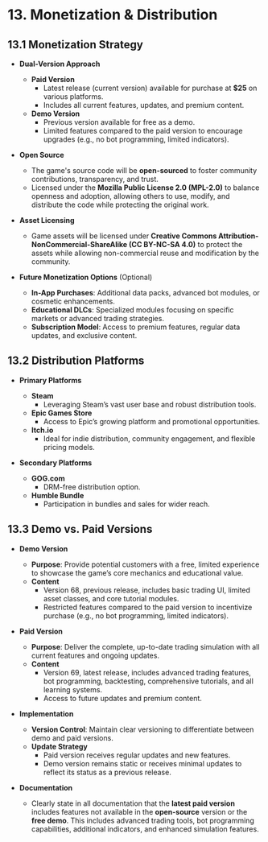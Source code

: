 # 13. Monetization & Distribution

## 13.1 Monetization Strategy

- **Dual-Version Approach**
  - **Paid Version**
    - Latest release (current version) available for purchase at **$25** on various platforms.
    - Includes all current features, updates, and premium content.
  - **Demo Version**
    - Previous version available for free as a demo.
    - Limited features compared to the paid version to encourage upgrades (e.g., no bot programming, limited indicators).

- **Open Source**
  - The game's source code will be **open-sourced** to foster community contributions, transparency, and trust.
  - Licensed under the **Mozilla Public License 2.0 (MPL-2.0)** to balance openness and adoption, allowing others to use, modify, and distribute the code while protecting the original work.

- **Asset Licensing**
  - Game assets will be licensed under **Creative Commons Attribution-NonCommercial-ShareAlike (CC BY-NC-SA 4.0)** to protect the assets while allowing non-commercial reuse and modification by the community.

- **Future Monetization Options** (Optional)
  - **In-App Purchases**: Additional data packs, advanced bot modules, or cosmetic enhancements.
  - **Educational DLCs**: Specialized modules focusing on specific markets or advanced trading strategies.
  - **Subscription Model**: Access to premium features, regular data updates, and exclusive content.

## 13.2 Distribution Platforms

- **Primary Platforms**
  - **Steam**
    - Leveraging Steam’s vast user base and robust distribution tools.
  - **Epic Games Store**
    - Access to Epic’s growing platform and promotional opportunities.
  - **Itch.io**
    - Ideal for indie distribution, community engagement, and flexible pricing models.

- **Secondary Platforms**
  - **GOG.com**
    - DRM-free distribution option.
  - **Humble Bundle**
    - Participation in bundles and sales for wider reach.

## 13.3 Demo vs. Paid Versions

- **Demo Version**
  - **Purpose**: Provide potential customers with a free, limited experience to showcase the game’s core mechanics and educational value.
  - **Content**
    - Version 68, previous release, includes basic trading UI, limited asset classes, and core tutorial modules.
    - Restricted features compared to the paid version to incentivize purchase (e.g., no bot programming, limited indicators).

- **Paid Version**
  - **Purpose**: Deliver the complete, up-to-date trading simulation with all current features and ongoing updates.
  - **Content**
    - Version 69, latest release, includes advanced trading features, bot programming, backtesting, comprehensive tutorials, and all learning systems.
    - Access to future updates and premium content.

- **Implementation**
  - **Version Control**: Maintain clear versioning to differentiate between demo and paid versions.
  - **Update Strategy**
    - Paid version receives regular updates and new features.
    - Demo version remains static or receives minimal updates to reflect its status as a previous release.

- **Documentation**
  - Clearly state in all documentation that the **latest paid version** includes features not available in the **open-source** version or the **free demo**. This includes advanced trading tools, bot programming capabilities, additional indicators, and enhanced simulation features.
